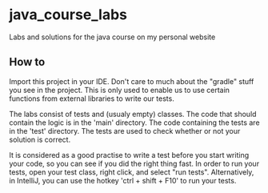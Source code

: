 # java_course_labs
Labs and solutions for the java course on my personal website

## How to

Import this project in your IDE. Don't care to much about the "gradle" stuff you see in the
project. This is only used to enable us to use certain functions from external libraries to write our tests.

The labs consist of tests and (usualy empty) classes. The code that should contain the logic is in the
'main' directory. The code containing the tests are in the 'test' directory.
The tests are used to check whether or not your solution is correct.

It is considered as a good practise to write a test before you start writing your code,
so you can see if you did the right thing fast.
In order to run your tests, open your test class, right click, and select "run tests".
Alternatively, in IntelliJ, you can use the hotkey 'ctrl + shift + F10' to run your tests.

